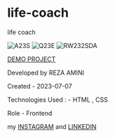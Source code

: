 # life-coach
life coach

![A23S](https://github.com/rezaaminiweb/life-coach/assets/140278906/e07043a3-28f7-4581-af67-2b585e460eca)
![Q23E](https://github.com/rezaaminiweb/life-coach/assets/140278906/136caa27-781a-46a7-b0e8-d3363c369496)
![RW232SDA](https://github.com/rezaaminiweb/life-coach/assets/140278906/cf6a5544-b306-468d-8ef9-dba61a1971df)











<a href="https://rezaaminiweb.github.io/life-coach/">DEMO PROJECT</a>

Developed by REZA AMINI

Created - 2023-07-07

Technologies Used : - HTML , CSS

Role - Frontend

my <a href="https://instagram.com/reza_web_design?igshid=NGVhN2U2NjQ0Yg==">INSTAGRAM</a> and <a href="https://www.linkedin.com/in/reza-amini-273386272?utm_source=share&utm_campaign=share_via&utm_content=profile&utm_medium=ios_app">LINKEDIN</a>
